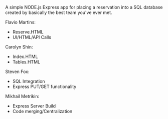 A simple NODE.js Express app for placing a reservation into a SQL database created
by basically the best team you've ever met.

Flavio Martins:
  - Reserve.HTML
  - UI/HTML/API Calls

Carolyn Shin:
  - Index.HTML
  - Tables.HTML

Steven Fox:
  - SQL Integration
  - Express PUT/GET functionality

Mikhail Metrikin:
  - Express Server Build
  - Code merging/Centralization
